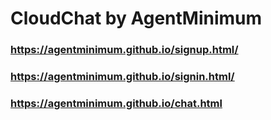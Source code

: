 # CloudChat by AgentMinimum
### https://agentminimum.github.io/signup.html/
### https://agentminimum.github.io/signin.html/
### https://agentminimum.github.io/chat.html

